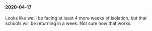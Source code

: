 #### 2020-04-17

Looks like we’ll be facing at least 4 more weeks of isolation, but that schools will be returning in a week. Not sure how that works.